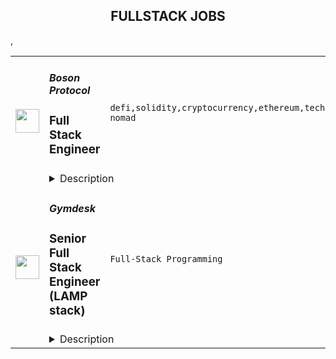 <div align="center"><h2>FULLSTACK JOBS</h2></div><table><tr>
                <td width="100" height="100" rowspan="2">
                    <img src="https://remoteok.com/assets/img/jobs/8f39c2680f9a07df6a94a50bbcb9ffdd1675322163.png" width="38px" height="auto">
                </td>
                <td width="300">
                    <h5>Boson Protocol</h5>
                    <h3>Full Stack Engineer</h3>
                </td>
                <td width="300">
                    <code>defi,solidity,cryptocurrency,ethereum,technical,developer,growth,web,js,engineer,engineering,backend,digital nomad</code>
                </td>
                <td width="200">
                <text>3 days ago</text>
                </td>
                <td width="100" rowspan="2">
                <a href="https://remoteOK.com/remote-jobs/remote-full-stack-engineer-boson-protocol-188215" align="right" target="_blank">Apply</a>
                </td>
            </tr>
            <tr>
                <td colspan="3">
                <details><summary>Description</summary>
                <p><strong>Position:</strong> <strong>Full Stack Engineer</strong></p>
<p><strong>Role:</strong> <strong>Full time</strong></p>
<p><strong>Location:</strong> <strong>Remote</strong></p>
<p><strong>Salary:</strong> <strong>Competitive</strong></p>
<p>Â </p>
<p><strong>Why work with us</strong></p>
<p><span style="font-weight:400;">Boson Protocol is advancing the world of commerce by enabling enterprises, organisations, and customers to bridge the divide between digital decentralized technologies and the transfer and trade of physical goods.Â </span></p>
<p><span style="font-weight:400;">Our vision is for Boson to become the basic plumbing for dCommerce and its data on the emerging decentralized web, where the value captured is distributed equitably between token holders and protected from capture by a single centralized entity. Read more about us here: </span><a href="https://bosonprotocol.io/" rel="noopener noreferrer nofollow"><span style="font-weight:400;">https://bosonprotocol.io/</span></a><span style="font-weight:400;">Â </span></p>
<p><span style="font-weight:400;">If you are passionate about revolutionizing âthe way commerce works by bridging the gap between blockchain technology and real world asset transfers, we hope you apply toÂ  join us!</span></p>
<p>Â </p>
<p><strong>Role Summary</strong></p>
<p><span style="font-weight:400;">Boson Protocol is looking for a Full Stack Developer that can comfortably navigate throughÂ  rapidly evolving blockchain technology, finding the bridges between Web 2.0 and Web 3.0. deFi and dCommerce is at a crossroads where we will need to draw from existing infrastructures and improve on them to ensure that the Web 3.0 experience is as good, if not even better, than the current status quo.Â </span></p>
<p><span style="font-weight:400;">You will take initiative in designing and building at the bleeding edge of technology that is going to be immediately applied in real life. Ideally, you will hold a Computer Science Degree or similar and have at least a keen interest in cryptocurrency and blockchain technologies, though hands on commercial experience is preferred.</span></p>
<p><span style="font-weight:400;">The role open is for a long-term relationship, working predominantly remotely and you can expect to become an integral part of a diverse international team.<br></span></p>
<p><strong>What you will do:</strong></p>
<ul>
<li style="font-weight:400;"><span style="font-weight:400;">Work across multiple business functions as the âglueâ that keeps everything running across our blockchain, product and application teams</span></li>
<li style="font-weight:400;"><span style="font-weight:400;">Foreseeing optimal technical approaches and associated risks</span></li>
<li style="font-weight:400;"><span style="font-weight:400;">Understand business and functional requirements</span></li>
<li style="font-weight:400;"><span style="font-weight:400;">Keep up to date with the latest developments in blockchain technology and grow internal knowledge base</span></li>
<li style="font-weight:400;"><span style="font-weight:400;">Closely collaborate with internal and external experts within various technical domains</span></li>
<li style="font-weight:400;"><span style="font-weight:400;">Maintain high quality systems that are spearheading the industry</span></li>
<li style="font-weight:400;"><span style="font-weight:400;">Regularly report about progress</span></li>
</ul>
<p>Â </p>
<p><strong>Our current tech stack is comprised of:</strong></p>
<ul>
<li style="font-weight:400;"><span style="font-weight:400;">Node.JS for backend services</span></li>
<li style="font-weight:400;"><span style="font-weight:400;">MongoDB for persistence</span></li>
<li style="font-weight:400;"><span style="font-weight:400;">React and JS for frontends</span></li>
<li style="font-weight:400;"><span style="font-weight:400;">Ruby for build and deployment</span></li>
<li style="font-weight:400;"><span style="font-weight:400;">Terraform for infra as code</span></li>
<li style="font-weight:400;"><span style="font-weight:400;">AWS for hosting</span></li>
<li style="font-weight:400;"><span style="font-weight:400;">And then Solidity and Ethereum for blockchain</span></li>
</ul>
<p>Â </p>
<p><strong>Youâll have an advantage if you have experience of:</strong></p>
<ul>
<li style="font-weight:400;"><span style="font-weight:400;">At least masters degree in Science, Technology, Engineering or Mathematics, or equivalent experience and at least one year experience leading a team of developers</span></li>
<li style="font-weight:400;"><span style="font-weight:400;">Hands-on problem solving</span></li>
<li style="font-weight:400;"><span style="font-weight:400;">Knowledge of Ethereum, familiarity with its rivals</span></li>
<li style="font-weight:400;"><span style="font-weight:400;">Practical experience with different scalability approaches, such as rollups and sidechains, knowledge of zk rollups is a big plus</span></li>
<li style="font-weight:400;"><span style="font-weight:400;">Mentoring and encouraging colleagues in continuous improvement</span></li>
<li style="font-weight:400;"><span style="font-weight:400;">Good communication skills, keen on coordinating other remote developers</span></li>
<li style="font-weight:400;"><span style="font-weight:400;">A never ending curiosity to learn and master new tooling and best practices</span></li>
<li style="font-weight:400;"><span style="font-weight:400;">Passionate about producing and receiving high-quality deliverables</span></li>
</ul>
<p>Â </p>
<p><strong>What we offer you:</strong></p>
<ul>
<li style="font-weight:400;"><span style="font-weight:400;">Flexible, remote work with a high degree of autonomy in a dynamic, fast growth startup</span></li>
<li style="font-weight:400;"><span style="font-weight:400;">An opportunity to leverage bleeding edge technology and industry-leading development practices</span></li>
<li style="font-weight:400;"><span style="font-weight:400;">Close collaboration with leading projects in the space, e.g. immediate deep dive into Ocean Protocol integration</span></li>
<li style="font-weight:400;"><span style="font-weight:400;">A highly competitive salary and other potential arrangements. Details depend on ability and experience. Come and talk to us.</span></li>
</ul>
<p>Â </p>
<p><strong>Some of our guiding principlesÂ </strong></p>
<ul>
<li>
<strong>Dream Big:</strong><span style="font-weight:400;"> We want to build technology that can outlast the founders and reshape commerce and society at large</span>
</li>
<li>
<strong>Self-Mastery: </strong><span style="font-weight:400;">Mindful conduct and always on learning are critical components of personal and collective growth</span>
</li>
<li>
<strong>Collaboration:</strong><span style="font-weight:400;"> Expertise is key, but sharing knowledge and building together with joy is the foundation of truly remarkable work</span>
</li>
<li>
<strong>Stay lean:</strong><span> Our ethos is to create and share value equitably, with minimal value extraction.</span>
</li>
</ul>
<p>Â </p><br/><br/>Please mention the word **UNFETTERED** and tag RMzUuMjE0LjE3My4yMjI= when applying to show you read the job post completely (#RMzUuMjE0LjE3My4yMjI=). This is a beta feature to avoid spam applicants. Companies can search these words to find applicants that read this and see they're human.
                </details>
                </td>
            </tr>,<tr>
                <td width="100" height="100" rowspan="2">
                    <img src="https://wwr-pro.s3.amazonaws.com/logos/0083/6603/logo.gif" width="38px" height="auto">
                </td>
                <td width="300">
                    <h5>Gymdesk</h5>
                    <h3> Senior Full Stack Engineer (LAMP stack)</h3>
                </td>
                <td width="300">
                    <code>Full-Stack Programming</code>
                </td>
                <td width="200">
                <text>0 days ago</text>
                </td>
                <td width="100" rowspan="2">
                <a href="https://weworkremotely.com/listings/gymdesk-senior-full-stack-engineer-lamp-stack" align="right" target="_blank">Apply</a>
                </td>
            </tr>
            <tr>
                <td colspan="3">
                <details><summary>Description</summary>
                <img src="https://we-work-remotely.imgix.net/logos/0083/6603/logo.gif?ixlib=rails-4.0.0&w=50&h=50&dpr=2&fit=fill&auto=compress" />

<p>
  <strong>Headquarters:</strong> 
    <br /><strong>URL:</strong> <a href="https://gymdesk.com">https://gymdesk.com</a>
</p>

<p>Gymdesk provides modern, online management software to gyms, martial arts schools, yoga studios and other fitness and wellness businesses. In an industry dominated by outdated and cumbersome products, we provide the superior user experience people expect in 2023.</p><p><img src="https://gymdesk.com/images/lp/dashboard-small.png">We are seeking an outstanding individual contributor who wants to help scale a B2B SaaS application that has product / market fit. We have over 1000 businesses use our product to manage their operation, and growing rapidly. You'll be maintaining the existing codebase and expanding it based on user feedback. Features you create will make an immediate difference to how thousands of gyms manage their business.</p><p>You should love managing complexity in elegant ways, and creating user interfaces that hide that complexity in the backend. The product is mature, but is constantly evolving / adapting based on new use-cases and user feedback.</p><p><strong>About the role:</strong></p><p>Our CEO is currently our lead developer as well. You'll receive training on the stack, platform and flows within the software. Gym management might not sound complicated, however there is a lot of complexity hidden behind our shiny UI, as we account for many different use-case that you likely have never considered as part of running a gym. Regardless of your skills and background, we believe this will be a worthy challenge.</p><p><strong>About the team:</strong></p><p>Gymdesk is a small and effective team (currently 10 people). We don't have office politics and try to minimize the amount of interruptions you will have to deal with. We are a remote team that communicates mostly through slack and video chats as needed. We use Github to manage our repos, tickets and sprints.</p><p><strong>Requirements:</strong></p><ul>
<li><p><strong>6+ years of demonstrated professional experience with the entire PHP stack</strong> (language, frameworks, open-source libraries, web servers, optimization)</p></li>
<li><p><strong>A growth mindset.</strong> You want to challenge yourself to grow as a technical leader and take on new responsibilities and acquire new skills.</p></li>
<li><p><strong>Solid front end skills</strong> with the basic HTML stack - HTML5, CSS, vanila Javascript and jQuery</p></li>
<li><p><strong>Strong experience with (My)SQL</strong> database design, querying and optimization</p></li>
<li><p><strong>Excellent verbal and written communication skills.</strong></p></li>
<li><p>And most importantly, a natural ability to <strong>get stuff done</strong></p></li>
</ul><p><strong>Compensation:</strong></p><ul>
<li><p>This is a full-time, 40-hour a week role</p></li>
<li><p>Annual salary of $150k-200k depending on skills and seniority</p></li>
<li><p>Health and dental reimbursement plan (pick your own insurance)</p></li>
<li><p>20 PTO days a year, in additional to national holidays</p></li>
<li><p>Home office improvement budget</p></li>
</ul><p></p><p>If you’re excited about creating software that looks beautiful on the front end and elegant on the back end, give us a shot. We’ll do our best to make the interview experience fast, enjoyable, and mentally stimulating.</p><p>If we don’t get a chance to speak with you, thank you so much for your interest, and hopefully there will be a better opportunity down the line.</p>

<p><strong>To apply:</strong> <a href="https://weworkremotely.com/remote-jobs/gymdesk-senior-full-stack-engineer-lamp-stack">https://weworkremotely.com/remote-jobs/gymdesk-senior-full-stack-engineer-lamp-stack</a></p>

                </details>
                </td>
            </tr>,<tr>
                <td width="100" height="100" rowspan="2">
                    <img src="https://wwr-pro.s3.amazonaws.com/logos/0081/7878/logo.gif" width="38px" height="auto">
                </td>
                <td width="300">
                    <h5>Forem</h5>
                    <h3> Senior Full Stack Engineer</h3>
                </td>
                <td width="300">
                    <code>Full-Stack Programming</code>
                </td>
                <td width="200">
                <text>120 days ago</text>
                </td>
                <td width="100" rowspan="2">
                <a href="https://weworkremotely.com/remote-jobs/forem-senior-full-stack-engineer" align="right" target="_blank">Apply</a>
                </td>
            </tr>
            <tr>
                <td colspan="3">
                <details><summary>Description</summary>
                <img src="https://we-work-remotely.imgix.net/logos/0081/7878/logo.gif?ixlib=rails-4.0.0&w=50&h=50&dpr=2&fit=fill&auto=compress" />

<p>
  <strong>Headquarters:</strong> New York, New York
    <br /><strong>URL:</strong> <a href="https://forem.com">https://forem.com</a>
</p>

<div>
<strong>Job description<br></strong><br>
</div><div>We are looking for a Senior Full Stack Engineer with strong front-end experience while working in Ruby on Rails. This engineer will have the opportunity to work closely with members on the team and tackle a wide variety of technical obstacles throughout the stack. This candidate will need to take into consideration performance, accessibility, and user experience to ensure that we are providing a cutting-edge community building experience for creators and users alike.The starting salary range for this role is $145,000 - $157,000 plus equity and is not location-based.<br><br>
</div><div>
<strong><br>n this role, you'll be accountable for:<br></strong><br>
</div><ul>
<li>Build thoughtful, accessible UI and components that by contributing to our component library<br><br>
</li>
<li>Design and expand the capabilities of our API (built with Ruby on Rails), and design and expand the capabilities of our web frontend, built in JavaScript and Preact<br><br>
</li>
<li>Work closely and collaboratively within a cross functional team that includes Product, Design, Engineering, as well as other stakeholders, like our Community team<br><br>
</li>
<li>Identify areas for growth and iteration on our application stack and advocate for them on the Engineering roadmap<br><br>
</li>
<li>Triage, debug, and fix bugs reported by users<br><br>
</li>
<li>Participate in code reviews, design and implementation conversations, and post-incident reviews<br><br>
</li>
</ul><div>
<strong>What we would like you to bring to this role:<br></strong><br>
</div><ul>
<li>4+ years of experience with Javascript including vanilla javascript, and Preact (or React)<br><br>
</li>
<li>At least 1 year of experience with Ruby on Rails<br><br>
</li>
<li>Knowledge of relational databases. Postgres experience is a plus<br><br>
</li>
<li>Experience writing high-quality, maintainable, readable code, with a focus on performance and accessibility<br><br>
</li>
<li>Experience with a range of frontend testing tools, ideally including component-level, End to End, and accessibility testing. Experience with Cypress is a plus<br><br>
</li>
<li>Experience working in an asynchronous, distributed team<br><br>
</li>
<li>Able to work proactively as part of a team with strong communication experience<br><br>
</li>
<li>Thrives in a start-up environment<br><br>
</li>
<li>Interest or experience in open source software and/or the open source community<br><br>
</li>
</ul><div>
<strong>Interview process<br></strong><br>
</div><div>We want our candidates to have the best possible interview experience because this is as much about you finding the right fit as it is us finding a great new addition to the team. We value candidates from all backgrounds and experiences and want our interview process to be representative of that. Here is what you can expect:<br><br>
</div><ul>
<li>Application review<br><br>
</li>
<li>Round 1: Hiring manager interview (60 mins)<br><br>
</li>
<li>Round 2: A short take-home that is meant to mimic real-life work and provide fodder for a synchronous technical conversation (90 mins)<br><br>
</li>
<li>Round 3: Team interview covering your take-home, your technical experience and your soft skills in teamwork, mentorship, and technical leadership (90 mins)<br><br>
</li>
<li>Round 4: Co-founder interview intended to cover your skills in collaboration and communication, as well as to provide a final opportunity for you to ask any lingering questions about the company strategy and progress (45 mins)<br><br>
</li>
</ul><div><br></div>

<p><strong>To apply:</strong> <a href="https://weworkremotely.com/remote-jobs/forem-senior-full-stack-engineer">https://weworkremotely.com/remote-jobs/forem-senior-full-stack-engineer</a></p>

                </details>
                </td>
            </tr>,<tr>
                <td width="100" height="100" rowspan="2">
                    <img src="https://pbs.twimg.com/profile_images/1177267684574208000/54eG3WmW_400x400.jpg" width="38px" height="auto">
                </td>
                <td width="300">
                    <h5>SafetyWing</h5>
                    <h3>Fullstack Engineer </h3>
                </td>
                <td width="300">
                    <code></code>
                </td>
                <td width="200">
                <text>0 days ago</text>
                </td>
                <td width="100" rowspan="2">
                <a href="https://safetywing.pinpointhq.com/en/jobs/85454" align="right" target="_blank">Apply</a>
                </td>
            </tr>
            <tr>
                <td colspan="3">
                <details><summary>Description</summary>
                <h2>🧘 What we offer</h2> <div><!--block-->We operate in a fully remote work environment – work from anywhere globally.&nbsp;<br><br>You will receive salary and equity compensation, premium health insurance that works in every country worldwide, travel insurance, a laptop, an office stipend, a minimum of four weeks of vacation per year, and a personal development budget.</div><div><!--block--><br>We have a minimum of two annual team gatherings. The previous ones were in&nbsp; Ljubljana, San Francisco, Mexico and Bali. Also, you will be able to attend at least one relevant dev conference yearly.<br><br>We are looking forward to hearing from you!</div> <div><!--block-->We are seeking a Fullstack engineer<strong> </strong>interested in building a global safety net.</div><div><!--block--><br>At <strong>SafetyWing</strong>, we do not have a strong division between tech and product - we are all part of product development and participate in strategic decisions for the company. We believe this is the path to creating great products.</div><div><!--block--><br></div><div><!--block-->We are on a mission to remove the role of geographical borders as a barrier to equal opportunities and freedom for everyone. And we are doing that by creating simple health, insurance, and retirement products for remote workers worldwide as a replacement for national welfare systems.<br>Our current customers are digital nomads (b2c) and remote companies (b2b).</div> <h2>💻 Languages and technologies we use</h2>  <ul><li><!--block-->Java (and some Kotlin), Guice (dependency injection), Gradle</li><li><!--block-->Typescript, React, Redux, Framer Motion</li><li><!--block-->MySQL (with Hibernate and Liquibase)</li><li><!--block-->Google cloud platform</li></ul> <h2>🧪 We are looking for someone who</h2> <ul><li><!--block-->Is great at programming and enjoys what they do</li><li><!--block-->Enjoys taking ownership over a product</li><li><!--block-->Wants to help build a global social safety net on the internet</li><li><!--block-->Thinks for themselves instead of copying others</li><li><!--block-->Is creative and bold in the face of any problem</li><li><!--block-->Is intellectually honest and has high integrity</li></ul>
                </details>
                </td>
            </tr></table>
